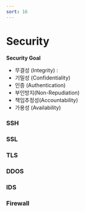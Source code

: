 ```yaml
---
sort: 16
---
```


# Security



**Security Goal**

* 무결성 (Integrity) : 
* 기밀성 (Confidentiality)
* 인증 (Authentication)
* 부인방지(Non-Repudiation)
* 책임추정성(Accountability)
* 가용성 (Availability)

### SSH



### SSL



### TLS





### DDOS





### IDS





### Firewall



